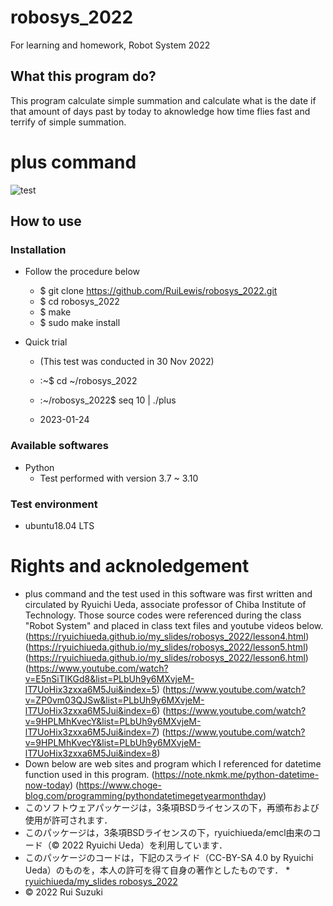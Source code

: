 # robosys_2022
For learning and homework, Robot System 2022

## What this program do?
This program calculate simple summation and calculate what is the date if that amount of days past by today to aknowledge how time flies fast and terrify of simple summation.

# plus command
![test](https://github.com/RuiLewis/robosys_2022/actions/workflows/test.yml/badge.svg)
## How to use

### Installation
* Follow the procedure below

	* $ git clone https://github.com/RuiLewis/robosys_2022.git
	* $ cd robosys_2022
	* $ make
	* $ sudo make install

* Quick trial
	* (This test was conducted in 30 Nov 2022)

	* :~$ cd ~/robosys_2022
	* :~/robosys_2022$ seq 10 | ./plus
	* 2023-01-24

### Available softwares
* Python
	* Test performed with version 3.7 ~ 3.10

### Test environment
* ubuntu18.04 LTS

# Rights and acknoledgement
* plus command and the test used in this software was first written and circulated by Ryuichi Ueda, associate professor of Chiba Institute of Technology. Those source codes were referenced during the class "Robot System" and placed in class text files and youtube videos below.
(https://ryuichiueda.github.io/my_slides/robosys_2022/lesson4.html)
(https://ryuichiueda.github.io/my_slides/robosys_2022/lesson5.html)
(https://ryuichiueda.github.io/my_slides/robosys_2022/lesson6.html)
(https://www.youtube.com/watch?v=E5nSiTIKGd8&list=PLbUh9y6MXvjeM-lT7UoHix3zxxa6M5Jui&index=5)
(https://www.youtube.com/watch?v=ZP0vm03QJSw&list=PLbUh9y6MXvjeM-lT7UoHix3zxxa6M5Jui&index=6)
(https://www.youtube.com/watch?v=9HPLMhKvecY&list=PLbUh9y6MXvjeM-lT7UoHix3zxxa6M5Jui&index=7)
(https://www.youtube.com/watch?v=9HPLMhKvecY&list=PLbUh9y6MXvjeM-lT7UoHix3zxxa6M5Jui&index=8)
* Down below are web sites and program which I referenced for datetime function used in this program.
(https://note.nkmk.me/python-datetime-now-today)
(https://www.choge-blog.com/programming/pythondatetimegetyearmonthday)
* このソフトウェアパッケージは，3条項BSDライセンスの下，再頒布および使用が許可されます．
* このパッケージは，3条項BSDライセンスの下，ryuichiueda/emcl由来のコード（© 2022 Ryuichi Ueda）を利用しています．
* このパッケージのコードは，下記のスライド（CC-BY-SA 4.0 by Ryuichi Ueda）のものを，本人の許可を得て自身の著作としたものです．
      * [ryuichiueda/my_slides robosys_2022](https://github.com/ryuichiueda/my_slides/tree/master/robosys_2022)
* © 2022 Rui Suzuki




